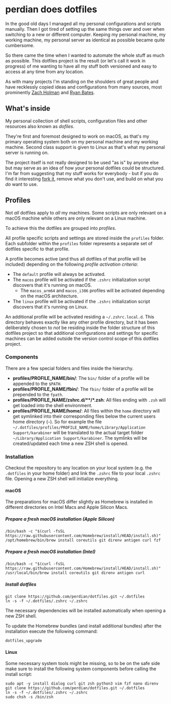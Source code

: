 # perdian does dotfiles

In the good old days I managed all my personal configurations and scripts manually.
Then I got tired of setting up the same things over and over when switching to a new or different computer.
Keeping my personal machine, my working machine, my personal server as identical as possible became quite cumbersome.

So there came the time when I wanted to automate the whole stuff as much as possible.
This dotfiles project is the result (or let's call it work in progress) of me wanting to have all my stuff both versioned and easy to access at any time from any location.

As with many projects I'm standing on the shoulders of great people and have recklessly copied ideas and configurations from many sources, most prominently [Zach Holman](https://github.com/holman/dotfiles) and [Ryan Bates](https://github.com/ryanb/dotfiles).

## What's inside

My personal collection of shell scripts, configuration files and other resources also known as *dofiles*.

They're first and foremost designed to work on macOS, as that's my primary operating system both on my personal machine and my working machine. Second class support is given to Linux as that's what my personal server is running on.

The project itself is not really designed to be used "as is" by anyone else but may serve as an idea of how *your* personal dotfiles could be structured. I'm far from suggesting that my stuff works for everybody - but if you do find it interesting [fork it](https://github.com/perdian/dotfiles/fork), remove what you don't use, and build on what you *do* want to use.

## Profiles

Not *all* dotfiles apply to *all* my machines.
Some scripts are only relevant on a macOS machine while others are only relevant on a Linux machine.

To achieve this the dotfiles are grouped into *profiles*.

All profile specific scripts and settings are stored inside the `profiles` folder. Each subfolder within the `profiles` folder represents a separate set of dotfiles specific to that profile.

A profile becomes active (and thus all dotfiles of that profile will be included) depending on the following *profile activation criteria*:

- The `default` profile will always be activated.
- The `macos` profile will be activated if the `.zshrc` initialization script discovers that it's running on macOS.
    - The `macos_arm64` and `macos_i386` profiles will be activated depending on the macOS architecture.
- The `linux` profile will be activated if the `.zshrc` initialization script discovers that it's running on Linux.

An additional profile will be activated residing a `~/.zshrc.local.d`.
This directory behaves exactly like any other profile directory, but it has been deliberately chosen to *not* be residing inside the folder structure of this dotfiles project so that additional configurations and settings for specific machines can be added outside the version control scope of this dotfiles project.

### Components

There are a few special folders and files inside the hierarchy.

- **profiles/PROFILE_NAME/bin/**: The `bin/` folder of a profile will be appended to the `$PATH`.
- **profiles/PROFILE_NAME/fbin/**: The `fbin/` folder of a profile will be prepended to the `fpath`.
- **profiles/PROFILE_NAME/zshrc.d/\*\*/\*.zsh**: All files ending with `.zsh` will get loaded into the shell environment.
- **profiles/PROFILE_NAME/home/**: All files within the `home` directory will get symlinked into their corresponding files below the current users home directory (`~`). So for example the file `~/.dotfiles/profiles/PROFILE_NAME/home/Library/Application Support/karabiner` will be translated to the actual target folder `~/Library/Application Support/karabiner`. The symlinks will be created/updated each time a new ZSH shell is opened.

### Installation

Checkout the repository to any location on your local system (e.g. the `.dotfiles` in your home folder) and link the `.zshrc` file to your local `.zshrc` file. Opening a new ZSH shell will initialize everything.

#### macOS

The preparations for macOS differ slightly as Homebrew is installed in different directories on Intel Macs and Apple Silicon Macs.

##### Prepare a fresh macOS installation (Apple Silicon)

```shell
/bin/bash -c "$(curl -fsSL https://raw.githubusercontent.com/Homebrew/install/HEAD/install.sh)"
/opt/homebrew/bin/brew install coreutils git direnv antigen curl fzf
```

##### Prepare a fresh macOS installation (Intel)

```shell
/bin/bash -c "$(curl -fsSL https://raw.githubusercontent.com/Homebrew/install/HEAD/install.sh)"
/usr/local/bin/brew install coreutils git direnv antigen curl
```

##### Install dotfiles

```shell
git clone https://github.com/perdian/dotfiles.git ~/.dotfiles
ln -s -f ~/.dotfiles/.zshrc ~/.zshrc
```

The necessary dependencies will be installed automatically when opening a new ZSH shell.

To update the Homebrew bundles (and install additional bundles) after the installation execute the following command:

```shell
dotfiles_upgrade
```

#### Linux

Some necessary system tools might be missing, so to be on the safe side make sure to install the following system components before calling the install script:

```shell
sudo apt -y install dialog curl git zsh python3 vim fzf nano direnv
git clone https://github.com/perdian/dotfiles.git ~/.dotfiles
ln -s -f ~/.dotfiles/.zshrc ~/.zshrc
sudo chsh -s /bin/zsh
```
